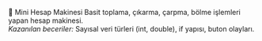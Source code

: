 🔢 Mini Hesap Makinesi
Basit toplama, çıkarma, çarpma, bölme işlemleri yapan hesap makinesi.  
*Kazanılan beceriler:* Sayısal veri türleri (int, double), if yapısı, buton olayları.
